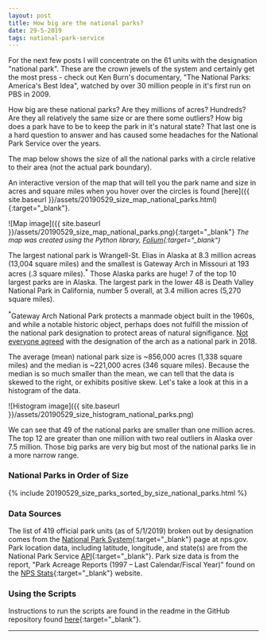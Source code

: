 ```yaml
---
layout: post
title: How big are the national parks?
date: 29-5-2019
tags: national-park-service
---
```


For the next few posts I will concentrate on the 61 units with the designation "national park". These are the crown jewels of the system and certainly get the most press - check out Ken Burn's documentary, "The National Parks: America's Best Idea", watched by over 30 million people in it's first run on PBS in 2009.

How big are these national parks? Are they millions of acres? Hundreds? Are they all relatively the same size or are there some outliers? How big does a park have to be to keep the park in it's natural state? That last one is a hard question to answer and has caused some headaches for the National Park Service over the years.

The map below shows the size of all the national parks with a circle relative to their area (not the actual park boundary).

An interactive version of the map that will tell you the park name and size in acres and square miles when you hover over the circles is found [here]({{ site.baseurl }}/assets/20190529_size_map_national_parks.html){:target="_blank"}.

![Map image]({{ site.baseurl }}/assets/20190529_size_map_national_parks.png){:target="_blank"}
*<span style="font-size:10pt;">The map was created using the Python library, [Folium](https://python-visualization.github.io/folium/){:target="_blank"}</span>*

The largest national park is Wrangell-St. Elias in Alaska at 8.3 million acreas (13,004 square miles) and the smallest is Gateway Arch in Missouri at 193 acres (.3 square miles).<sup>*</sup> Those Alaska parks are huge! 7 of the top 10 largest parks are in Alaska. The largest park in the lower 48 is Death Valley National Park in California, number 5 overall, at 3.4 million acres (5,270 square miles).

<sup>*</sup>Gateway Arch National Park protects a manmade object built in the 1960s, and while a notable historic object, perhaps does not fulfill the mission of the national park designation to protect areas of natural signifigance. [Not everyone agreed](https://www.nationalparkstraveler.org/2018/03/whats-name-gateway-arch-national-park) with the designation of the arch as a national park in 2018.

The average (mean) national park size is ~856,000 acres (1,338 square miles) and the median is ~221,000 acres (346 square miles). Because the median is so much smaller than the mean, we can tell that the data is skewed to the right, or exhibits positive skew. Let's take a look at this in a histogram of the data.

![Histogram image]({{ site.baseurl }}/assets/20190529_size_histogram_national_parks.png)

We can see that 49 of the national parks are smaller than one million acres. The top 12 are greater than one million with two real outliers in Alaska over 7.5 million. Those big parks are very big but most of the national parks lie in a more narrow range.

### National Parks in Order of Size
{% include 20190529_size_parks_sorted_by_size_national_parks.html %}

### Data Sources
The list of 419 official park units (as of 5/1/2019) broken out by designation comes from the [National Park System](https://www.nps.gov/aboutus/national-park-system.htm){:target="_blank"} page at nps.gov. Park location data, including latitude, longitude, and state(s) are from the National Park Service [API](https://www.nps.gov/subjects/digital/nps-data-api.htm){:target="_blank"}. Park size data is from the report, "Park Acreage Reports (1997 – Last Calendar/Fiscal Year)" found on the [NPS Stats](https://irma.nps.gov/Stats/reports/national){:target="_blank"} website.

### Using the Scripts
Instructions to run the scripts are found in the readme in the GitHub repository found [here](https://github.com/goodmorningdata/nps){:target="_blank"}.

---
